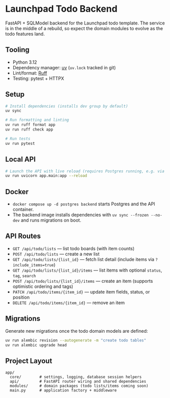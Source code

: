 # Launchpad Todo Backend

FastAPI + SQLModel backend for the Launchpad todo template. The service is in the middle of a
rebuild, so expect the domain modules to evolve as the todo features land.

## Tooling
- Python 3.12
- Dependency manager: [uv](https://github.com/astral-sh/uv) (`uv.lock` tracked in git)
- Lint/format: [Ruff](https://docs.astral.sh/ruff/)
- Testing: pytest + HTTPX

## Setup
```bash
# Install dependencies (installs dev group by default)
uv sync

# Run formatting and linting
uv run ruff format app
uv run ruff check app

# Run tests
uv run pytest
```

## Local API
```bash
# Launch the API with live reload (requires Postgres running, e.g. via docker compose)
uv run uvicorn app.main:app --reload
```

## Docker
- `docker compose up -d postgres backend` starts Postgres and the API container.
- The backend image installs dependencies with `uv sync --frozen --no-dev` and runs migrations on boot.

## API Routes
- `GET /api/todo/lists` — list todo boards (with item counts)
- `POST /api/todo/lists` — create a new list
- `GET /api/todo/lists/{list_id}` — fetch list detail (include items via `?include_items=true`)
- `GET /api/todo/lists/{list_id}/items` — list items with optional `status`, `tag`, `search`
- `POST /api/todo/lists/{list_id}/items` — create an item (supports optimistic ordering and tags)
- `PATCH /api/todo/items/{item_id}` — update item fields, status, or position
- `DELETE /api/todo/items/{item_id}` — remove an item

## Migrations
Generate new migrations once the todo domain models are defined:
```bash
uv run alembic revision --autogenerate -m "create todo tables"
uv run alembic upgrade head
```

## Project Layout
```
app/
  core/        # settings, logging, database session helpers
  api/         # FastAPI router wiring and shared dependencies
  modules/     # domain packages (todo lists/items coming soon)
  main.py      # application factory + middleware
```
